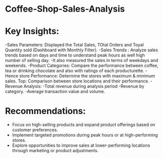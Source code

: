 # Coffee-Shop-Sales-Analysis

# Key Insights:
-Sales Parameters: Displayed the Total Sales, TOtal Orders and Toyal Quantity sold (Dashboard with Monthly Filter).
-Sales Trends : Analyze sales trends based on days and time to understand peak hours as well high number of selling day.
-It also measured the sales in terms of weekdays and weekends.
-Product Categories: Compare the performance between coffee, tea or drinking chocolate and also with ratings of each producturette.
-Hence store Performance: Determine the stores with maximum & minimum sales. Top: Comparison between store locations and their performance.
-Revenue Analysis:
-Total revenue during analysis period
-Revenue by category.
-Average transaction value and volume.
# Recommendations:
- Focus on high-selling products and expand product offerings based on customer preferences.
- Implement targeted promotions during peak hours or at high-performing stores.
- Explore opportunities to improve sales at lower-performing locations through marketing or product adjustments.
